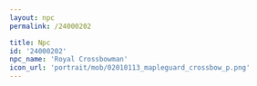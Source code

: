 ```yaml
---
layout: npc
permalink: /24000202

title: Npc
id: '24000202'
npc_name: 'Royal Crossbowman'
icon_url: 'portrait/mob/02010113_mapleguard_crossbow_p.png'
---
```

